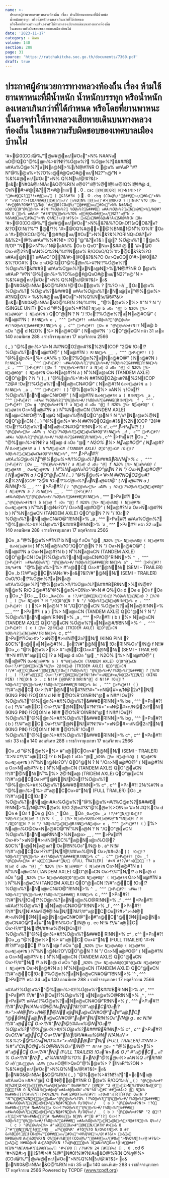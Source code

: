 ```yaml
---
name: >-
  ประกาศผู้อำนวยการทางหลวงท้องถิ่น เรื่อง ห้ามใช้ยานพาหนะที่มีน้ำหนัก
  น้ำหนักบรรทุก หรือน้ำหนักลงเพลาเกินกว่าที่ได้กำหนด
  หรือโดยที่ยานพาหนะนั้นอาจทำให้ทางหลวงเสียหายเดินบนทางหลวงท้องถิ่น
  ในเขตความรับผิดชอบของเทศบาลเมืองบ้านไผ่
date: '2023-11-17'
category: ง พิเศษ
volume: 140
section: 288
page: 31
source: 'https://ratchakitcha.soc.go.th/documents/7360.pdf'
draft: true
---
```


# ประกาศผู้อำนวยการทางหลวงท้องถิ่น เรื่อง ห้ามใช้ยานพาหนะที่มีน้ำหนัก น้ำหนักบรรทุก หรือน้ำหนักลงเพลาเกินกว่าที่ได้กำหนด หรือโดยที่ยานพาหนะนั้นอาจทำให้ทางหลวงเสียหายเดินบนทางหลวงท้องถิ่น ในเขตความรับผิดชอบของเทศบาลเมืองบ้านไผ่

'#>@0(COอํ@%/"@##@หล/#Oอ">N% N#ANอ หO@!QO"@%@ห%>#?N!?%Oํ@ห%? %Oํ@ห%?&###B ห#Aอ%Oํ@ห%?ลNล@N>%/N@#?NR O ํ@ห% ห#AอP "#?N"@%@ห%>%?O%อ@#ํ@QหO#@หล/N2?"ห@"N > %&%#@หล/#Oอ">N% Q%N!ค/@!#?&(> อ&อN#0&@ลN!Aอ&O@%R(N อ@0?"อํ@%@!@!ค/@!Q%!@!#@ d_ OหN#>#@&??!>#@หล/  . 0 . `cac @NOOR N>N!N!>!P "#>#@&??!>#@หล/ ( &?&#?N ` )  . 0 . `cbg (COอํ@%/"@##@หล/#Oอ">N% P "อ%B!?!>(CO/N@#@@#?ห/? อ%ON% @ออ'#>@0R/O ? !NอR'%?O Oอ _ '#>@0%?ON#?"/N@ '#>@0(COอํ@%/"@##@หล/#Oอ">N% N#ANอ หO@!QO"@%@ห%> #?N!?%Oํ@ห%? %Oํ@ห%?&###B ห#Aอ%Oํ@ห%?ลNล@N>%/N@#?NR O ํ@ห% ห#AอP "#?N"@%@ห%>%?O% อ@#ํ@QหO#@หล/N2?"ห@"N > %&%#@หล/#Oอ">N% Q%N!ค/@!#?&(> อ&อN#0&@ลN!Aอ&O@%R(N Oอ ` '#>@0(COอํ@%/"@##@หล/#Oอ">N%&?&%?OQหO!?(ลQO&?ค?&!?OO!N/?%"? @/?% '#>@0Q%#@>@%BN&1@N'็%!O%R' Oอ a '#>@0(COอํ@%/"@##@หล/#Oอ">N%&?&%?OR!NQหO&?ค?&&%2>@%ห#Aอ"%%#?N!> !?O '้@"&?ค?& ì ํ@? %Oํ@ห%? î ํ@ห% R/OP "N@>N'็%อ"N@อAN% Oอ b QหO"Nล>&## @  '#>@0 Oล>คํ@2?NอAN%Q%2N/%#?Nํ@ห% R/OOลO/Q%'#>@0&?&%?O ห#Aอ@N? ห#AอO"O?&'#>@0&?&%?O Oล>QหOQO'#>@0&?&%?OO#% Oอ c หO@!QO"@%@ห%>#?N!?%Oํ@ห%? %Oํ@ห%?&###B ห#Aอ%Oํ@ห%?ลNล@N>%/N@#?NR O ํ@ห% ห#AอP "#?N"@%@ห%>%?O%อ@#ํ@QหO#@หล/N2?"ห@"N > %&%#@หล/#Oอ">N% Q%N!ค/@!#?&(> อ& อN#0&@ลN!Aอ&O@%R(N !@!Oอํ@ห% ? %?O ห!/ _ Oอํ@ห% %Oํ@ห%? %Oํ@ห%?&###B ห#Aอ%Oํ@ห%?ลNล@อ"@%@ห%> #?NQON > %&%#@หล/#Oอ">N%Q%N!ค/@!#?&(> อ&อN#0&@ลN!Aอ&O@%R(N 2N/%#?N _ "@%@ห%>%> #"N ? N "/ (SINGLE UNIT) Oอ d "@%@ห%>#?N!? ` Nล@ b ลOอ "@ b N2O% %> Nล@#O@" ( Nล@#?N ` ) QO"@N ? N "/ !Oอ!?%Oํ@ห%?ลNล@#O@" ( Nล@#?N ` ) R!NN>% e , ^^^ >Pล#?! ห#Aอ%Oํ@ห%?"@%@ห%> #/!%Oํ@ห%?&###BR!NN>% g , c^^ >Pล#?! Oอ e "@%@ห%>#?N!? ` Nล@ b ลOอ "@ d N2O% %> Nล@#O@" ( Nล@#?N ` ) QO"@คCN หน้า 31 เลม 140 ตอนพิเศษ 288 ง ราชกิจจานุเบกษา 17 พฤศจิกายน 2566

( _ ) "@%@ห%>'#>N ##?NQO2ํ@ห#?&%2N(COP "2@# !Oอ!?%Oํ@ห%?ลNล@#O@" ( Nล@#?N ` ) R!NN>% __ , ^^^ >Pล#?! ( ` ) "@%@ห%>%> อAN% ๆ !Oอ!?%Oํ@ห%?ลNล@#O@" ( Nล@#?N ` ) R!NN>% __ , ^^^ >Pล#?! ห#Aอ%Oํ@ห%?"@%@ห%>#/!%Oํ@ห%?&###BR!NN>% _c , ^^^ >Pล#?! Oอ f "@%@ห%>#?N!? a Nล@ d ลOอ "@ d N2O% %> Nล@#O@" ( Nล@#?N ` Oล>Nล@#?N a ) N'็%Nล@คCN (TANDEM AXLE) QO"@N ? N "/ ( _ ) "@%@ห%>'#>N ##?NQO2ํ@ห#?&%2N(COP "2@# !Oอ!?%Oํ@ห%?ลNล@คCN#O@" ( Nล@#?N ` Oล>Nล@#?N a ) R!NN>% _a , ^^^ >Pล#?! ( ` ) "@%@ห%>%> อAN% ๆ !Oอ!?%Oํ@ห%?ลNล@คCN#O@" ( Nล@#?N ` Oล>Nล@#?N a ) R!NN>% _a , ^^^ >Pล#?! ห#Aอ!?%Oํ@ห%?"@%@ห%>#/!%Oํ@ห%?&###BR!NN>% _f , ^^^ >Pล#?! Oอ g "@%@ห%>#?N!? a Nล@ d ลOอ "@ f N2O% %> Nล@#O@" ( Nล@#?N ` Oล>Nล@#?N a ) N'็%Nล@คCN (TANDEM AXLE) Nล@คCN#O@"Nล@Q Nล@ห%@NQO"@N ? N "/อ?Nล@ห%@N QO"@คCN ( _ ) "@%@ห%>'#>N ##?NQO2ํ@ห#?&%2N(COP "2@# !Oอ!?%Oํ@ห%?ลNล@คCN#O@"R!NN>% _d , c^^ >Pล#?! ( ` ) "@%@ห%>%> อAN% ๆ !Oอ!?%Oํ@ห%?ลNล@คCN#O@"R!NN>% _d , c^^ >Pล#?! ห#Aอ %Oํ@ห%?"@%@ห%>#/!%Oํ@ห%?&###BR!NN>% `_ , c^^ >Pล#?! Oอ _^ "@%@ห%>#?N!? a Nล@ d ลOอ "@ _^ N2O% %> Nล@#O@" ( Nล@#?N ` Oล>Nล@#?N a ) N'็%Nล@คCN (TANDEM AXLE) QO"@คCN !Oอ!?%Oํ@ห%?ลNล@คCN#O@"R!NN>% `^ , ^^^ >Pล#?! ห#Aอ%Oํ@ห%?"@%@ห%>#/!%Oํ@ห%?&###BR!NN>% `c , ^^^ >Pล#?! Oอ __ "@%@ห%>#?N!? a Nล@ d ลOอ "@ f N2O% %> Nล@ห%O@ ( Nล@#?N _ Oล>Nล@#?N ` ) N'็%Nล@Nล?O"/QO"@N ? N "/ Oล>Nล@#O@" ( Nล@#?N a ) QO"@คCN ( _ ) "@%@ห%>'#>N ##?NQO2ํ@ห#?&%2N(COP "2@# !Oอ!?%Oํ@ห%?ลNล@#O@" ( Nล@#?N a ) R!NN>% __ , ^^^ >Pล#?! ( ` ) "@%@ห%>%> อAN% ๆ !Oอ!?%Oํ@ห%?ลNล@#O@" ( Nล@#?N a ) R!NN>% __ , ^^^ >Pล#?! ห#Aอ%Oํ@ห%?"@%@ห%>#/!%Oํ@ห%?&###BR!NN>% `_ , ^^^ >Pล#?! Oอ _` "@%@ห%>#?N!? b Nล@ f ลOอ "@ f N2O% %> Nล@ห%O@ ( Nล@#?N _ Oล>Nล@#?N ` ) N'็%Nล@Nล?O"/ Oล>Nล@#O@" ( Nล@#?N a Oล>Nล@#?N b ) N'็%Nล@คCN (TANDEM AXLE) QO"@N ? N "/ !Oอ!?%Oํ@ห%?ลNล@คCN#O@"R!NN>% _a , ^^^ >Pล#?! ห#Aอ%Oํ@ห%? "@%@ห%>#/!%Oํ@ห%?&###BR!NN>% `a , ^^^ >Pล#?! หน้า 32 เลม 140 ตอนพิเศษ 288 ง ราชกิจจานุเบกษา 17 พฤศจิกายน 2566

Oอ _a "@%@ห%>#?N!? b Nล@ f ลOอ "@ _` N2O% %> Nล@ห%O@ ( Nล@#?N _ Oล>Nล@#?N ` ) N'็%Nล@Nล?O"/QO"@N ? N "/ Oล>Nล@#O@" ( Nล@#?N a Oล>Nล@#?N b ) N'็%Nล@คCN (TANDEM AXLE) QO"@คCN !Oอ!?%Oํ@ห%?ลNล@คCN#O@"R!NN>% `^ , ^^^ >Pล#?! ห#Aอ%Oํ@ห%? "@%@ห%>#/!%Oํ@ห%?&###BR!NN>% a^ , ^^^ >Pล#?! 2N/%#?N ` "@%@ห%>%> #"ล@C Oล>#"@NN/ (SEMI - TRAILER) Oอ _b !?/#"ล@CN!ANอ'#>อ&?&!?/#"@NN/ (SEMI - TRAILER) OลO/!Oอ!?%Oํ@ห%?ลNล@ ห#Aอ%Oํ@ห%?"@%@ห%>#/!%Oํ@ห%?&###BR!NN>%/N@#?Nํ@ห% R/O 2ํ@ห#?&"@%@ห%>O!Nล>'#>N # Q%Oอ d Oอ e Oอ f Oอ g Oอ _^ Oอ __ Oอ _` Oล>Oอ _a !?/#"@NN/!Oอ!?%Oํ@ห%?ลNล@ ? %?O ( _ ) %> Nล@N ? N "/QO"@N ? N "/ %Oํ@ห%?ลNล@R!NN>% e , ^^^ >Pล#?! ( ` ) %> Nล@N ? N "/QO"@คCN %Oํ@ห%?ลNล@R!NN>% __ , ^^^ >Pล#?! ( a ) %> Nล@คCN (TANDEM AXLE) QO"@N ? N "/ %Oํ@ห%?ลNล@#/!R!NN>% _a , ^^^ >Pล#?! ( b ) %> Nล@คCN (TANDEM AXLE) QO"@คCN %Oํ@ห%?ลNล@#/!R!NN>% `^ , ^^^ >Pล#?! ( c ) %> 2@!Nล@ (TRIDEM AXLE) QO"@คCN %Oํ@ห%?ลNล@#/!R!NN>% `c , c^^ >Pล#?!Oล>#>">หN@#>ห/N@2ล?N/ (KING PIN) ?&0C%"์ล@อNล@#?N _ อ!?/#"@NN/ !OอR!N%Oอ"/N@ f N!!# Oอ _c "@%@ห%>%> #"ล@COล>#"@NN/ (SEMI - TRAILER) '#>N #!?/#"ล@C !? a Nล@ d ลOอ "@ _^ N2O% %> Nล@#O@" ( Nล@#?N ` Oล>Nล@#?N a ) N'็%Nล@คCN (TANDEM AXLE) QO"@คCN Oล>!?/#"@NN/N'็%%> 2@!Nล@ (TRIDEM AXLE) QO"@คCN !?/#"ล@COล>#"@NN/!Oอ!?%Oํ@ห%? "@%@ห%>#/!%Oํ@ห%?&###B ? %?O ( _ ) !?/#"ล@C Oล>!?/#"@NN/#?N!?#>">หN@#>ห/N@2ล?N/ (KING PIN) !?OO!N b . c N!!# @O%R'O!NR!N"@ d N!!# !Oอ!?%Oํ@ห%?"@%@ห%>#/!%Oํ@ห%?&###BR!NN>% bc , ^^^ >Pล#?! ( ` ) !?/#"ล@C Oล>!?/#"@NN/#?N!?#>">หN@#>ห/N@2ล?N/ (KING PIN) !?OO!N d N!!# @O%R'O!NR!N"@ e N!!# !Oอ!?%Oํ@ห%?"@%@ห%>#/!%Oํ@ห%?&###BR!NN>% be , ^^^ >Pล#?! ( a ) !?/#"ล@C Oล>!?/#"@NN/#?N!?#>">หN@#>ห/N@2ล?N/ (KING PIN) !?OO!N e N!!# @O%R'O!NR!N"@ f N!!# !Oอ!?%Oํ@ห%?"@%@ห%>#/!%Oํ@ห%?&###BR!NN>% bg , ^^^ >Pล#?! ( b ) !?/#"ล@C Oล>!?/#"@NN/#?N!?#>">หN@#>ห/N@2ล?N/ (KING PIN) !?OO!N f N!!# @O%R' !Oอ!?%Oํ@ห%?"@%@ห%>#/!%Oํ@ห%?&###BR!NN>% c^ , c^^ >Pล#?! หน้า 33 เลม 140 ตอนพิเศษ 288 ง ราชกิจจานุเบกษา 17 พฤศจิกายน 2566

Oอ _d "@%@ห%>%> #"ล@COล>#"@NN/ (SEMI - TRAILER) '#>N #!?/#"ล@C !? b Nล@ f ลOอ "@ _` N2O% %> Nล@ห%O@ ( Nล@#?N _ Oล>Nล@#?N ` ) N'็%Nล@Nล?O"/ QO"@N ? N "/Oล>Nล@#O@" ( Nล@#?N a Oล>Nล@#?N b ) N'็%Nล@คCN (TANDEM AXLE) QO"@คCN !?/#"@NN/N'็%%> 2@!Nล@ (TRIDEM AXLE) QO"@คCN !?/#"ล@COล>#"@NN/!Oอ!?%Oํ@ห%? "@%@ห%>#/!%Oํ@ห%?&###BR!NN>% c^ , c^^ >Pล#?! 2N/%#?N a "@%@ห%>%> #"ล@COล>#"N/ (FULL TRAILER) Oอ _e !?/#"ล@C!Oอ!?%Oํ@ห%?ลNล@ห#Aอ%Oํ@ห%?"@%@ห%>#/!%Oํ@ห%?&###B R!NN>%/N@#?Nํ@ห% R/O 2ํ@ห#?&"@%@ห%>O!Nล>'#>N #Q%Oอ d Oอ e Oอ f Oอ g Oอ _^ Oอ __ Oอ _` Oล>Oอ _a !?/#"N/!Oอ!?%Oํ@ห%?ลNล@ ? %?O ( _ ) %> Nล@ห%O@Oล>Nล@#O@"N'็%Nล@N ? N "/QO"@N ? N "/ %Oํ@ห%?ลNล@R!NN>%Nล@ล> e , ^^^ >Pล#?! ( ` ) %> Nล@ห%O@Oล>Nล@#O@"N'็%Nล@N ? N "/QO"@คCN %Oํ@ห%?ลNล@R!NN>%Nล@ล> __ , ^^^ >Pล#?! Oล>#>">หN@#>ห/N@0C%"์ล@Nล@ห%O@?&0C%"์ล@Nล@หล?!OอR!N%Oอ"/N@ b . a^ N!!# !?/#"ล@COล>!?/#"N/!@!/##คห%@N Oล>/##ค2อ ( ` ) !Oอ!?%Oํ@ห%?"@%@ห%> #/!%Oํ@ห%?&###BR!NN>% c^ , c^^ >Pล#?! Oอ _f "@%@ห%>%> #"ล@COล>#"N/ (FULL TRAILER) '#>N #!?/#"ล@C !? a Nล@ d ลOอ "@ _^ N2O% %> Nล@#O@" ( Nล@#?N ` Oล>Nล@#?N a ) N'็%Nล@คCN (TANDEM AXLE) QO"@คCN Oล>!?/#"N/!? a Nล@ d ลOอ "@ _` N2O% %> Nล@ห%O@QO"@คCN Nล@#O@" ( Nล@#?N ` Oล>Nล@#?N a ) N'็%Nล@คCN (TANDEM AXLE) QO"@คCN !?/#"ล@C !Oอ!?%Oํ@ห%?ลNล@คCN#O@"R!NN>% `^ , ^^^ >Pล#?! ห#Aอ!?%Oํ@ห%?"@%@ห%>#/!%Oํ@ห%?&###B R!NN>% `c , ^^^ >Pล#?! !?/#"N/!Oอ!?%Oํ@ห%?ลNล@ห%O@R!NN>% _^ , ^^^ >Pล#?! ห#Aอ!?%Oํ@ห%? ลNล@คCN#O@"R!NN>% _f , ^^^ >Pล#?! !?/#"N/N!ANอ%ํ@!@!NอN/?&!?/#"ล@C!Oอ!?#>">หN@ #>ห/N@@Nล@Nล@คCN#O@"อ#"ล@C"@@Nล@Nล@คCN#O@"อ#"N/R!N%Oอ"/N@ g . ec N!!# !?/#"ล@C Oล>!?/#"N/!@!/##คห%@N!Oอ!?%Oํ@ห%?"@%@ห%>#/!%Oํ@ห%?&###B R!NN>% c^ , c^^ >Pล#?! Oอ _g "@%@ห%>%> #"ล@C Oล>#"N/ (FULL TRAILER) '#>N #!?/#"ล@C !? b Nล@ f ลOอ "@ _` N2O% %> Nล@ห%O@ ( Nล@#?N _ Oล>Nล@#?N ` ) N'็%Nล@Nล?O"/QO"@N ? N "/ Oล>Nล@#O@" ( Nล@#?N a Oล>Nล@#?N b ) N'็%Nล@คCN (TANDEM AXLE) QO"@คCN Oล>!?/#"N/ !? a Nล@ d ลOอ "@ _` N2O% %> Nล@ห%O@QO"@คCN Nล@#O@" ( Nล@#?N ` Oล>Nล@#?N a ) N'็%Nล@คCN (TANDEM AXLE) QO"@คCN !?/#"ล@C!Oอ!?%Oํ@ห%?ลNล@คCN#O@"R!NN>% `^ , ^^^ >Pล#?! หน้า 34 เลม 140 ตอนพิเศษ 288 ง ราชกิจจานุเบกษา 17 พฤศจิกายน 2566

ห#Aอ!?%Oํ@ห%?"@%@ห%>#/!%Oํ@ห%?&###BR!NN>% a^ , ^^^ >Pล#?! !?/#"N/!Oอ!?%Oํ@ห%? ลNล@ห%O@R!NN>% _^ , ^^^ >Pล#?! ห#Aอ!?%Oํ@ห%?ลNล@คCN#O@"R!NN>% _f , ^^^ >Pล#?! !?/#"N/N!ANอ%ํ@!@!NอN/?&!?/#"ล@C!Oอ!?#>">หN@#>ห/N@@Nล@Nล@คCN#O@"อ#"ล@C "@@Nล@Nล@คCN#O@"อ#"N/R!N%Oอ"/N@ g . ec N!!# !?/#"ล@C Oล>!?/#"N/!@!/##คห%@N!Oอ!?%Oํ@ห%?"@%@ห%>#/!%Oํ@ห%?&###BR!NN>% c^ , c^^ >Pล#?! QหO!?/#"ล@C Oล>!?/#"N/!@!/##คห%@N N!ANอN > %&%2>@%!OอN/O%#>">หN@@#"N/ (FULL TRAILER) #?NN > %#"อ"CNO@ห%O@R!N%Oอ"/N@ `^^ N!!# Oอ `^ "@%@ห%>%> #"ล@C Oล>!?/#"N/ (FULL TRAILER) !Oอ'#>อ& O /" #"ล@C _ ค?% Oล>!?/#"N/ _ ค?%N#N@%?O% >N/"@%@ห%>อAN%Q อ?R!NR O ห!/ ` Oอํ@ห% อAN% Oอ `_ หO@!!>QหO"@%@ห%> ? !NอR'%?ON > %&%#@หล/#Oอ">N%Q%N!ค/@!#?&(> อ& อN#0&@ลN!Aอ&O@%R(N ( _ ) "@%@ห%>#?N!?ล?1>อNล@ ห#AอลOอ ห#Aอ"@ O!!N@@#?NR O ํ@ห% R/OQ%ห!/ _ ( ` ) "@%@ห%>#?N%2N2>Nอํ@%/%ห%@Nห%N/"!NอN#?N"/ @NP "2 @อ2>N%?O%R!Nอ@O" @?%R O N/O%O!N>#ํ@ล@"ห#Aอ#ํ@QหON'ล?N"%O'ล#C'##ห#Aอ2 @ NN% Nค#ANอ?#ห%? >O%2N/% Pค#2#O@คอ%#?! ห!OอO'ลR้@%@ QหN P "N'็%@#%2NN@>@ลOล>"@%@ห%>%?O% !?%Oํ@ห%?"@%@ห%>#/!%Oํ@ห%?&###B ห#Aอ%Oํ@ห%?ลNล@N>%/N@#?Nํ@ห% R/OQ%ห!/ _ ( a ) "@%@ห%>#?N!> !?O Nค#ANอ?# Nค#ANอล Oล>!?%Oํ@ห%?"@%@ห%>#/!%Oํ@ห%?&###B ห#Aอ%Oํ@ห%?ลNล@N>%/N@#?Nํ@ห% R/OQ%ห!/ _ ( b ) "@%@ห%>#?NP "2 @!?ล?1>N'็%Nค#ANอ?# Nค#ANอล NN% #"B #"!? Oล>!?%Oํ@ห%?"@%@ห%>#/!%Oํ@ห%?&###B ห#Aอ%Oํ@ห%?ลNล@N>%/N@#?Nํ@ห% Q%ห!/ _ ( c ) "@%@ห%>%> #"ล@COล>#"@NN/#?N'#>อ& O /"#"@NN/!@/N@ _ ค?%@O%R' #?O%?O N/O%O!N>R O #?&อ%B@!@(COอํ@%/"@##@หล/#Oอ">N%Q%N!ค/@!#?&(> อ&อ N#0&@ลN!Aอ&O@%R(N Q%@#อ%B@!(COอํ@%/"@##@หล/#Oอ">N%Q%N!ค/@!#?&(> อ&อ N#0&@ลN!Aอ&O@%R(N !?อํ@%@ํ@ห% NANอ%ROล>!@!#@##?Nํ@N'็%NANอ#?1@#@หล/ '#>@0  /?%#?N 24 #@ค!  . 0 . `cd 6 '#>N2#>ฐ 1์$?#!>!# %@"N#0!%!#?N!Aอ&O@%R(N Q%ฐ@%>(COอํ@%/"@##@หล/#Oอ">N%Q%N!ค/@!#?&(> อ& อN#0&@ลN!Aอ&O@%R(N หน้า 35 เลม 140 ตอนพิเศษ 288 ง ราชกิจจานุเบกษา 17 พฤศจิกายน 2566 Powered by TCPDF (www.tcpdf.org)
